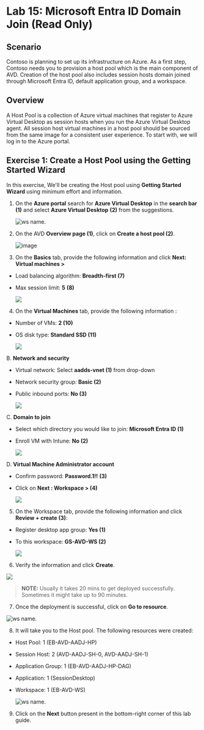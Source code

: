 # Lab 15: Microsoft Entra ID Domain Join (Read Only) 

## **Scenario**

 Contoso is planning to set up its infrastructure on Azure. As a first step, Contoso needs you to provision a host pool which is the main component of AVD. Creation of the host pool also includes session hosts domain joined through Microsoft Entra ID, default application group, and a workspace.

## **Overview**

 A Host Pool is a collection of Azure virtual machines that register to Azure Virtual Desktop as session hosts when you run the Azure Virtual Desktop agent. All session host virtual machines in a host pool should be sourced from the same image for a consistent user experience. To start with, we will log in to the Azure portal.
 
## Exercise 1: Create a Host Pool using the Getting Started Wizard

In this exercise, We'll be creating the Host pool using **Getting Started Wizard** using minimum effort and information.

1. On the **Azure portal** search for **Azure Virtual Desktop** in the **search bar** **(1)** and select **Azure Virtual Desktop** **(2)** from the suggestions.

   ![ws name.](media/2avd1.png)
   
2.	On the AVD **Overview page (1)**, click on **Create a host pool (2)**.

    ![image](https://user-images.githubusercontent.com/83349577/175352775-1ca92f9e-b510-4fee-89e5-8c476bcffa5b.png)

3.	On the **Basics** tab, provide the following information and click **Next: Virtual machines >**

   - Load balancing algorithm: **Breadth-first (7)**
   - Max session limit: **5** **(8)**

     ![](media-1/new-avd-lab13-13.jpg)


4.	On the **Virtual Machines** tab, provide the following information :

   - Number of VMs: **2 (10)**
   - OS disk type: **Standard SSD (11)**

     ![](media-1/new-avd-lab13-15.jpg)

   B. **Network and security**

   - Virtual network: Select **aadds-vnet (1)** from drop-down
   - Network security group: **Basic (2)**
   - Public inbound ports: **No (3)**

     ![](media/createhp3-new.png)

   C. **Domain to join**

   - Select which directory you would like to join: **Microsoft Entra ID (1)**
   - Enroll VM with Intune: **No (2)**

     ![](media-1/avd1.4.png)

   D. **Virtual Machine Administrator account**


   - Confirm password: **Password.1!!** **(3)**
   - Click on **Next : Workspace > (4)**

     ![](media/vmadminaccount.png)

5.	On the Workspace tab, provide the following information and click **Review + create (3)**:

   - Register desktop app group: **Yes (1)**
   - To this workspace: **GS-AVD-WS (2)**

     ![](media/createhp4-new.png)

6.	Verify the information and click **Create**.

   ![](media/createhp5-new.png)


   > **NOTE:** Usually it takes 20 mins to get deployed successfully. Sometimes it might take up to 90 minutes.

7.	Once the deployment is successful, click on **Go to resource**.

   ![ws name.](media/gsw7.png)

8.	It will take you to the Host pool. The following resources were created:

   - Host Pool: 1 (EB-AVD-AADJ-HP)
   - Session Host: 2 (AVD-AADJ-SH-0, AVD-AADJ-SH-1)
   - Application Group: 1 (EB-AVD-AADJ-HP-DAG)
   - Application: 1 (SessionDesktop)
   - Workspace: 1 (EB-AVD-WS)
     
     ![ws name.](media/gsw8.png)
   
9. Click on the **Next** button present in the bottom-right corner of this lab guide.  
   
